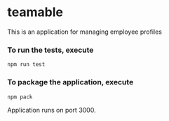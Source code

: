 # teamable
This is an application for managing employee profiles

### To run the tests, execute

    npm run test

### To package the application, execute

    npm pack

Application runs on port 3000.
